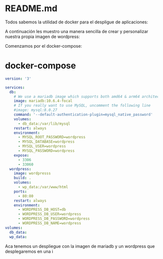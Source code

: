 README.md
=========

Todos sabemos la utilidad de docker para el despligue de aplicaciones:


A continuación les muestro una manera sencilla de crear y personalizar nuestra propia imagen de wordpress:

Comenzamos por el docker-compose:

# docker-compose

```docker-compose.yaml
version: '3'

services:
  db:
    # We use a mariadb image which supports both amd64 & arm64 architecture
    image: mariadb:10.6.4-focal
    # If you really want to use MySQL, uncomment the following line
    #image: mysql:8.0.27
    command: '--default-authentication-plugin=mysql_native_password'
    volumes:
      - db_data:/var/lib/mysql
    restart: always
    environment:
      - MYSQL_ROOT_PASSWORD=wordpress
      - MYSQL_DATABASE=wordpress
      - MYSQL_USER=wordpress
      - MYSQL_PASSWORD=wordpress
    expose:
      - 3306
      - 33060
  wordpress:
    image: wordpresss
    build: .
    volumes:
      - wp_data:/var/www/html
    ports:
      - 80:80
    restart: always
    environment:
      - WORDPRESS_DB_HOST=db
      - WORDPRESS_DB_USER=wordpress
      - WORDPRESS_DB_PASSWORD=wordpress
      - WORDPRESS_DB_NAME=wordpress
volumes:
  db_data:
  wp_data:
```
Aca tenemos un despliegue con la imagen de mariadb y un wordpress que desplegaremos en una i

